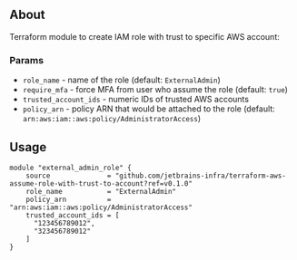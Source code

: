 ## About

Terraform module to create IAM role with trust to specific AWS account:

### Params

* `role_name` - name of the role (default: `ExternalAdmin`)
* `require_mfa` - force MFA from user who assume the role (default: `true`)
* `trusted_account_ids` - numeric IDs of trusted AWS accounts
* `policy_arn` - policy ARN that would be attached to the role (default: `arn:aws:iam::aws:policy/AdministratorAccess`)

## Usage
 
```
module "external_admin_role" {
    source              = "github.com/jetbrains-infra/terraform-aws-assume-role-with-trust-to-account?ref=v0.1.0"
    role_name           = "ExternalAdmin"
    policy_arn          = "arn:aws:iam::aws:policy/AdministratorAccess"
    trusted_account_ids = [
      "123456789012",
      "323456789012"
    ]
}
```